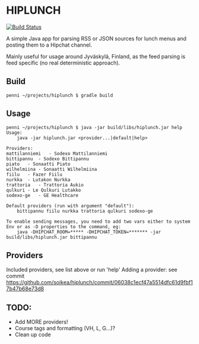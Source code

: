 # HIPLUNCH #

[![Build Status](https://travis-ci.com/soikea/hiplunch.svg?token=BwvYvsK33EqYoqbDsVYm&branch=master)](https://travis-ci.com/soikea/hiplunch)

A simple Java app for parsing RSS or JSON sources for lunch menus and posting them to a Hipchat channel.

Mainly useful for usage around Jyväskylä, Finland, as the feed parsing is feed specific (no real deterministic approach).

## Build ##
```
penni ~/projects/hiplunch $ gradle build
```

## Usage ##
```
penni ~/projects/hiplunch $ java -jar build/libs/hiplunch.jar help
Usage:
	java -jar hiplunch.jar <provider...|default|help>

Providers:
mattilanniemi	- Sodexo Mattilanniemi
bittipannu	- Sodexo Bittipannu
piato	- Sonaatti Piato
wilhelmiina	- Sonaatti Wilhelmiina
fiilu	- Fazer Fiilu
nurkka	- Lutakon Nurkka
trattoria	- Trattoria Aukio
qulkuri	- Le Qulkuri Lutakko
sodexo-ge	- GE Healthcare

Default providers (run with argument "default"):
	bittipannu fiilu nurkka trattoria qulkuri sodexo-ge

To enable sending messages, you need to add two vars either to system Env or as -D properties to the command, eg:
	java -DHIPCHAT_ROOM=***** -DHIPCHAT_TOKEN=******* -jar build/libs/hiplunch.jar bittipannu
```

## Providers ##

Included providers, see list above or run 'help'
Adding a provider: see commit https://github.com/soikea/hiplunch/commit/06038c1ecf47a5514dfc61d9fbf17b47b68e73d8

## TODO: ##

- Add MORE providers!
- Course tags and formatting (VH, L, G...)?
- Clean up code
